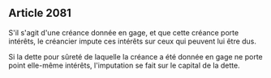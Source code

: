 Article 2081
----
S'il s'agit d'une créance donnée en gage, et que cette créance porte intérêts,
le créancier impute ces intérêts sur ceux qui peuvent lui être dus.

Si la dette pour sûreté de laquelle la créance a été donnée en gage ne porte
point elle-même intérêts, l'imputation se fait sur le capital de la dette.
